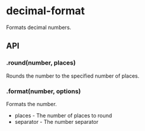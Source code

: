 # decimal-format

Formats decimal numbers.

## API

### .round(number, places)

Rounds the number to the specified number of places.

### .format(number, options)

Formats the number.

- places - The number of places to round
- separator - The number separator
